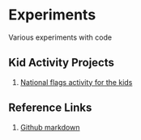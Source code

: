 Experiments
===========

Various experiments with code


Kid Activity Projects
---------------------

1. [National flags activity for the kids](/Experiments/nationalFlags/reactjs/)

 
Reference Links 
---------------
1. [Github markdown](https://github.com/adam-p/markdown-here/wiki/Markdown-Cheatsheet)
